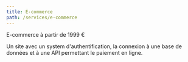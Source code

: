 ```yaml
---
title: E-commerce
path: /services/e-commerce
---
```

E-commerce à partir de 1999 €

Un site avec un system d'authentification, la connexion à une base de données et à une API permettant le paiement en ligne.
